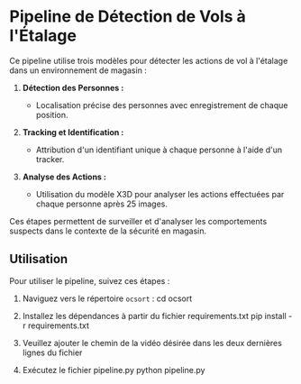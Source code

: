 # Pipeline de Détection de Vols à l'Étalage

Ce pipeline utilise trois modèles pour détecter les actions de vol à l'étalage dans un environnement de magasin :

1. **Détection des Personnes :**
   - Localisation précise des personnes avec enregistrement de chaque position.
   
2. **Tracking et Identification :**
   - Attribution d'un identifiant unique à chaque personne à l'aide d'un tracker.

3. **Analyse des Actions :**
   - Utilisation du modèle X3D pour analyser les actions effectuées par chaque personne après 25 images.

Ces étapes permettent de surveiller et d'analyser les comportements suspects dans le contexte de la sécurité en magasin.

## Utilisation

Pour utiliser le pipeline, suivez ces étapes :

1. Naviguez vers le répertoire `ocsort` :
   cd ocsort
2. Installez les dépendances à partir du fichier requirements.txt 
   pip install -r requirements.txt
3. Veuillez ajouter le chemin de la vidéo désirée dans les deux dernières lignes du fichier

4. Exécutez le fichier pipeline.py
   python pipeline.py
